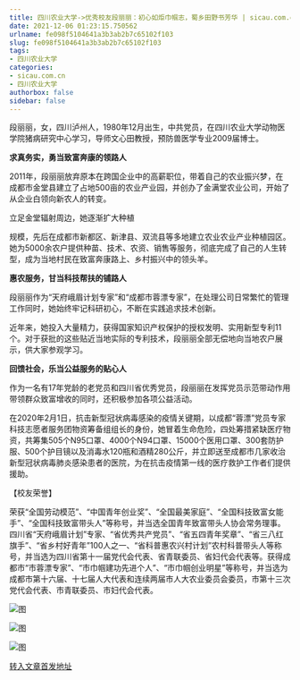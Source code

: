 ```yaml
---
title: 四川农业大学->优秀校友段丽丽：初心如炬巾帼志，蜀乡田野书芳华 | sicau.com.cn
date: 2021-12-06 01:23:15.750562
urlname: fe098f5104641a3b3ab2b7c65102f103
slug: fe098f5104641a3b3ab2b7c65102f103
tags: 
- 四川农业大学
categories:
- sicau.com.cn
- 四川农业大学
authorbox: false
sidebar: false
---
```

段丽丽，女，四川泸州人，1980年12月出生，中共党员，在四川农业大学动物医学院猪病研究中心学习，导师文心田教授，预防兽医学专业2009届博士。

**求真务实，勇当致富奔康的领路人**

2011年，段丽丽放弃原本在跨国企业中的高薪职位，带着自己的农业振兴梦，在成都市金堂县建立了占地500亩的农业产业园，并创办了金满堂农业公司，开始了从企业白领向新农人的转变。

立足金堂辐射周边，她逐渐扩大种植
<!--more-->
规模，先后在成都市新都区、新津县、双流县等多地建立农业农业产业种植园区。她为5000余农户提供种苗、技术、农资、销售等服务，彻底完成了自己的人生转型，成为当地村民在致富奔康路上、乡村振兴中的领头羊。

**惠农服务，甘当科技帮扶的铺路人**

段丽丽作为“天府峨眉计划专家”和“成都市蓉漂专家”，在处理公司日常繁忙的管理工作同时，她始终牢记科研初心，不断在实践追求技术创新。

近年来，她投入大量精力，获得国家知识产权保护的授权发明、实用新型专利11个。对于获批的这些贴近当地实际的专利技术，段丽丽全部无偿地向当地农户展示，供大家参观学习。

**回馈社会，乐当公益服务的贴心人**

作为一名有17年党龄的老党员和四川省优秀党员，段丽丽在发挥党员示范带动作用带领群众致富增收的同时，还积极参加各项公益活动。

在2020年2月1日，抗击新型冠状病毒感染的疫情关键期，以成都“蓉漂”党员专家科技志愿者服务团物资筹备组组长的身份，她冒着生命危险，四处筹措紧缺医疗物资，共筹集505个N95口罩、4000个N94口罩、15000个医用口罩、300套防护服、500个护目镜以及消毒水120瓶和酒精280公斤，并立即送至成都市几家收治新型冠状病毒肺炎感染患者的医院，为在抗击疫情第一线的医疗救护工作者们提供援助。

【校友荣誉】

荣获“全国劳动模范”、“中国青年创业奖”、“全国最美家庭”、“全国科技致富女能手”、“全国科技致富带头人”等称号，并当选全国青年致富带头人协会常务理事。四川省“天府峨眉计划”专家、“省优秀共产党员”、“省五四青年奖章”、“省三八红旗手”、“省乡村好青年”100人之一、“省科普惠农兴村计划”农村科普带头人等称号，并当选为四川省第十一届党代会代表、省青联委员、省妇代会代表等。获得成都市“市蓉漂专家”、“市巾帼建功先进个人”、“市巾帼创业明星”等称号，并当选为成都市第十六届、十七届人大代表和连续两届市人大农业委员会委员，市第十三次党代会代表、市青联委员、市妇代会代表。

![图](https://news.sicau.edu.cn/__local/2/BA/A7/48D16ACA43E1DB7A3EAE7BC169D_677756D9_5DF60.png)

![图](https://news.sicau.edu.cn/__local/7/67/28/4940148D2E578669F950603A58E_5F9769C5_50F86.png)

![图](https://news.sicau.edu.cn/__local/E/8C/15/C49BDD46FC0B723C76459B613B7_EAC7317E_71403.png)

[转入文章首发地址](https://news.sicau.edu.cn/info/1078/65840.htm)